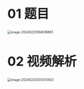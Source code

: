 # 01 题目

<img src="https://cvp.oss-cn-shanghai.aliyuncs.com/picgo/202402201849739.png" alt="image-20240220184936661" style="zoom:50%;" />



# 02 视频解析

<img src="https://cvp.oss-cn-shanghai.aliyuncs.com/picgo/202402202033575.png" alt="image-20240220203313403" style="zoom:50%;" />
